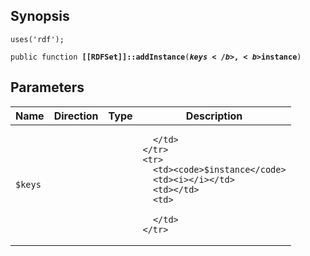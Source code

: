## Synopsis

<code>uses('rdf');</code>

<code>public function <b>[[RDFSet]]::addInstance</b>(<b>$keys</b>, <b>$instance</b>)</code>

## Parameters

<table>
  <thead>
    <tr>
      <th>Name</th>
      <th>Direction</th>
      <th>Type</th>
      <th>Description</th>
    </tr>
  </thead>
  <tbody>
    <tr>
      <td><code>$keys</code>
      <td><i></i></td>
      <td></td>
      <td>

      </td>
    </tr>
    <tr>
      <td><code>$instance</code>
      <td><i></i></td>
      <td></td>
      <td>

      </td>
    </tr>
  </tbody>
</table>

